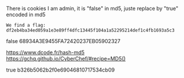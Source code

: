 There is cookies I am admin, it is "false" in md5, juste replace by "true" encoded in md5

	We find a flag:
	df2eb4ba34ed059a1e3e89ff4dfc13445f104a1a52295214def1c4fb1693a5c3

false 68934A3E9455FA72420237EB05902327

https://www.dcode.fr/hash-md5
https://gchq.github.io/CyberChef/#recipe=MD5()

true b326b5062b2f0e69046810717534cb09
